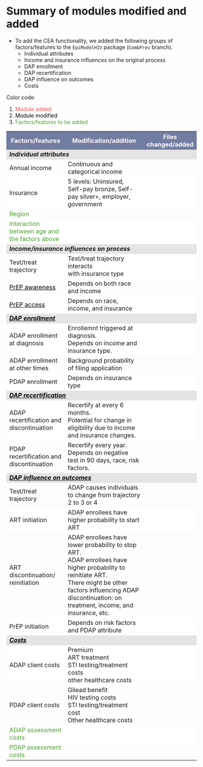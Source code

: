 # Summary of modules modified and added

* To add the CEA functionality, we added the following groups of factors/features to the `EpiModelHIV` package (`CombPrev` branch). 
    - Individual attributes
    - Income and insurance influences on the original process
    - DAP enrollment
    - DAP recertification
    - DAP influence on outcomes
    - Costs

Color code: 
1. <font color="#E55451">Module added</font>
2. <font color="black">Module modified</font>
3. <font color="#4AA02C">Factors/features to be added</font>

<table>
<tr><th bgcolor="#737CA1"><font COLOR="#FFFFFF"><strong>Factors/features</strong></font></th><th bgcolor="#737CA1"><font COLOR="#FFFFFF"><strong>Modification/addition</strong></font></th><th bgcolor="#737CA1"><font COLOR="#FFFFFF"><strong>Files changed/added</strong></font></th></tr>

<tr><td colspan=3 bgcolor="#E5E4E2"><i><b>Individual attributes</b></i></td></tr>

<tr><td>Annual income</td><td>Continuous and categorical income</td><td></td></tr>

<tr><td bgcolor="#FFFFFF">Insurance</td><td bgcolor="#FFFFFF">5 levels: Uninsured, Self-pay bronze, Self-pay silver+, employer, government</td><td bgcolor="#FFFFFF"></td></tr>

<tr><td><font color="#4AA02C">Region</font></td><td></td><td></td></tr>

<tr><td bgcolor="#FFFFFF"><font color="#4AA02C">Interaction between age and the factors above</font></td><td bgcolor="#FFFFFF"></td><td bgcolor="#FFFFFF"></td></tr>

<tr><td colspan=3 bgcolor="#E5E4E2"><i><b>Income/insurance influences on process</i></b></td></tr>

<tr><td bgcolor="#FFFFFF">Test/treat trajectory</td><td bgcolor="#FFFFFF">Test/treat trajectory interacts <br> with insurance type</td><td bgcolor="#FFFFFF"></td></tr>

<tr><td><div id="PrEP"><u><a href="PrEP.md" style="color: #000000">PrEP awareness</a></u></div></td><td>Depends on both race and income</td><td></td></tr>

<tr><td bgcolor="#FFFFFF"><u><a href="PrEP.md" style="color: #000000">PrEP access</a></u></td><td bgcolor="#FFFFFF">Depends on race, income, and insurance</td><td bgcolor="#FFFFFF"></td></tr>

<tr><td colspan=3 bgcolor="#E5E4E2"><div id="DAPenroll"><i><b><u><a href="DAPenroll.md" style="color: #000000">DAP enrollment</a></u></i></div></b></td></tr>

<tr><td bgcolor="#FFFFFF">ADAP enrollment at diagnosis</td><td bgcolor="#FFFFFF">Enrollemnt triggered at diagnosis.<br>Depends on income and insurance type.</td><td bgcolor="#FFFFFF"></td></tr>

<tr><td>ADAP enrollment at other times</td><td>Background probability of filing application</td><td></td></tr>

<tr><td bgcolor="#FFFFFF">PDAP enrollment</td><td bgcolor="#FFFFFF">Depends on insurance type</td><td bgcolor="#FFFFFF"></td></tr>

<tr><td colspan=3 bgcolor="#E5E4E2"><div id="DAPrecert"><i><b><u><a href="DAPrecert.md" style="color: #000000">DAP recertification</a></u></b></i></div></td></tr>

<tr><td bgcolor="#FFFFFF">ADAP recertification and discontinuation</td><td bgcolor="#FFFFFF">Recertify at every 6 months.<br>Potential for change in eligibility due to income and insurance changes.</td><td bgcolor="#FFFFFF"></td></tr>

<tr><td>PDAP recertification and discontinuation</td><td>Recertify every year.<br>Depends on negative test in 90 days, race, risk factors.</td><td></td></tr>

<tr><td colspan=3 bgcolor="#E5E4E2"><div id="DAPoutcome"><i><b><u><a href="DAPoutcome.md" style="color: #000000">DAP influence on outcomes</a></u></b></i></div></td></tr>

<tr><td>Test/treat trajectory</td><td>ADAP causes individuals to change from trajectory 2 to 3 or 4</td><td></td></tr>

<tr><td bgcolor="#FFFFFF">ART initiation</td><td bgcolor="#FFFFFF">ADAP enrollees have higher probability to start ART</td><td bgcolor="#FFFFFF"></td></tr>

<tr><td>ART discontinuation/<br>reinitiation</td><td>ADAP enrollees have lower probability to stop ART. <br>ADAP enrollees have higher probability to reinitiate ART. <br>There might be other factors influencing ADAP discontinuation: on treatment, income, and insurance, etc.</td><td></td></tr>

<tr><td bgcolor="#FFFFFF">PrEP initiation</td><td bgcolor="#FFFFFF">Depends on risk factors and PDAP attribute</td><td bgcolor="#FFFFFF"></td></tr>

<tr><td colspan=3 bgcolor="#E5E4E2"><div id="DAPcost"><i><b><u><a href="DAPcost.md" style="color: #000000">Costs</a></u></b></i></div></td></tr>

<tr><td bgcolor="#FFFFFF">ADAP client costs</td><td bgcolor="#FFFFFF">Premium<br>ART treatment<br>STI testing/treatment costs<br>other healthcare costs</td><td bgcolor="#FFFFFF"></td></tr>

<tr><td>PDAP client costs</td><td>Gilead benefit<br>HIV testing costs<br>STI testing/treatment cost<br>Other healthcare costs</td><td></td></tr>

<tr><td bgcolor="#FFFFFF"><font color="#4AA02C">ADAP assessment costs</font></td><td bgcolor="#FFFFFF"></td><td bgcolor="#FFFFFF"></font></td></tr>

<tr><td><font color="#4AA02C">PDAP assessment costs</font></td><td></td><td></td></tr>

</table>






